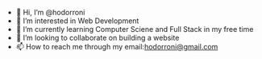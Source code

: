 - 👋 Hi, I’m @hodorroni
- 👀 I’m interested in Web Development
- 🌱 I’m currently learning Computer Sciene and Full Stack in my free time
- 💞️ I’m looking to collaborate on building a website
- 📫 How to reach me through my email:hodorroni@gmail.com

<!---
hodorroni/hodorroni is a ✨ special ✨ repository because its `README.md` (this file) appears on your GitHub profile.
You can click the Preview link to take a look at your changes.
--->
